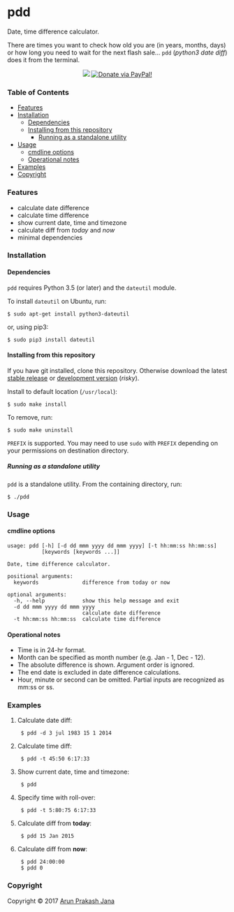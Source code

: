 # pdd

Date, time difference calculator.

There are times you want to check how old you are (in years, months, days) or how long you need to wait for the next flash sale... `pdd` (*python3 date diff*) does it from the terminal.

<p align="center">
<a href="https://saythanks.io/to/jarun"><img src="https://img.shields.io/badge/say-thanks!-ff69b4.svg" /></a>
<a href="https://www.paypal.com/cgi-bin/webscr?cmd=_s-xclick&hosted_button_id=RMLTQ76JSXJ4Q"><img src="https://img.shields.io/badge/PayPal-donate-FC746D.svg" alt="Donate via PayPal!" /></a>
</p>

### Table of Contents

- [Features](#features)
- [Installation](#installation)
  - [Dependencies](#dependencies)
  - [Installing from this repository](#installing-from-this-repository)
    - [Running as a standalone utility](#running-as-a-standalone-utility)
- [Usage](#usage)
  - [cmdline options](#cmdline-options)
  - [Operational notes](#operational-notes)
- [Examples](#examples)
- [Copyright](#copyright)

### Features

- calculate date difference
- calculate time difference
- show current date, time and timezone
- calculate diff from *today* and *now*
- minimal dependencies

### Installation

#### Dependencies

`pdd` requires Python 3.5 (or later) and the `dateutil` module.

To install `dateutil` on Ubuntu, run:

    $ sudo apt-get install python3-dateutil

or, using pip3:

    $ sudo pip3 install dateutil

#### Installing from this repository

If you have git installed, clone this repository. Otherwise download the latest [stable release](https://github.com/jarun/pdd/releases/latest) or [development version](https://github.com/jarun/pdd/archive/master.zip) (*risky*).

Install to default location (`/usr/local`):

    $ sudo make install

To remove, run:

    $ sudo make uninstall

`PREFIX` is supported. You may need to use `sudo` with `PREFIX` depending on your permissions on destination directory.

##### Running as a standalone utility

`pdd` is a standalone utility. From the containing directory, run:

    $ ./pdd

### Usage

#### cmdline options

```
usage: pdd [-h] [-d dd mmm yyyy dd mmm yyyy] [-t hh:mm:ss hh:mm:ss]
           [keywords [keywords ...]]

Date, time difference calculator.

positional arguments:
  keywords              difference from today or now

optional arguments:
  -h, --help            show this help message and exit
  -d dd mmm yyyy dd mmm yyyy
                        calculate date difference
  -t hh:mm:ss hh:mm:ss  calculate time difference
```

#### Operational notes

- Time is in 24-hr format.
- Month can be specified as month number (e.g. Jan - 1, Dec - 12).
- The absolute difference is shown. Argument order is ignored.
- The end date is excluded in date difference calculations.
- Hour, minute or second can be omitted. Partial inputs are recognized as mm:ss or ss.

### Examples

1. Calculate date diff:

        $ pdd -d 3 jul 1983 15 1 2014

2. Calculate time diff:

        $ pdd -t 45:50 6:17:33

3. Show current date, time and timezone:

        $ pdd

4. Specify time with roll-over:

        $ pdd -t 5:80:75 6:17:33

5. Calculate diff from **today**:

        $ pdd 15 Jan 2015

6. Calculate diff from **now**:

        $ pdd 24:00:00
        $ pdd 0

### Copyright

Copyright © 2017 [Arun Prakash Jana](https://github.com/jarun)
